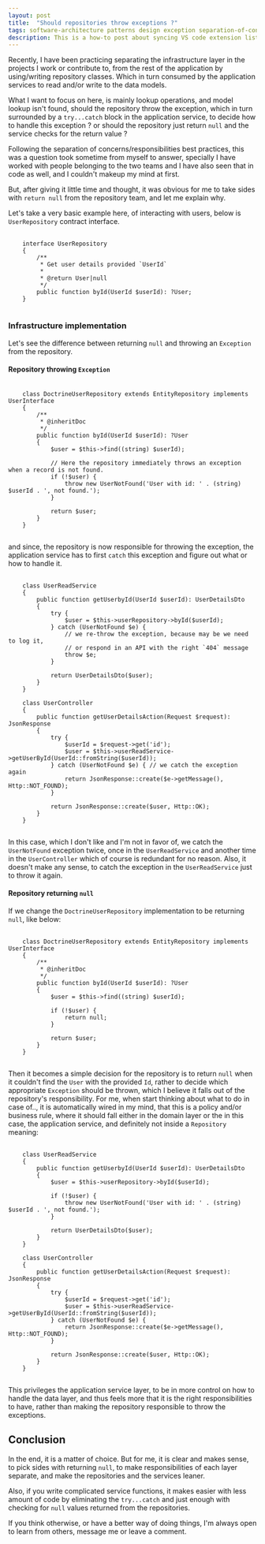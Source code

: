 ```yaml
---
layout: post
title:  "Should repositories throw exceptions ?"
tags: software-architecture patterns design exception separation-of-concerns
description: This is a how-to post about syncing VS code extension list, editor settings and adding all that to source control, so you are able to keep track of your vs-code settings changes, change by change, and backup and restore when needed, by adding it to source control.
---
```


Recently, I have been practicing separating the infrastructure layer in the projects I work or contribute to, from the rest of the application by using/writing repository classes. Which in turn consumed by the application services to read and/or write to the data models.

What I want to focus on here, is mainly lookup operations, and model lookup isn't found, should the repository throw the exception, which in turn surrounded by a `try...catch` block in the application service, to decide how to handle this exception ? or should the repository just return `null` and the service checks for the return value ?

Following the separation of concerns/responsibilities best practices, this was a question took sometime from myself to answer, specially I have worked with people belonging to the two teams and I have also seen that in code as well, and I couldn't makeup my mind at first.

But, after giving it little time and thought, it was obvious for me to take sides with `return null` from the repository team, and let me explain why.

Let's take a very basic example here, of interacting with users, below is `UserRepository` contract interface.
<pre>
    <code class="php">
    interface UserRepository
    {
        /**
         * Get user details provided `UserId`
         *
         * @return User|null
         */
        public function byId(UserId $userId): ?User;
    }
    </code>
</pre>

### Infrastructure implementation

Let's see the difference between returning `null` and throwing an `Exception` from the repository.

#### Repository throwing `Exception`

<pre>
    <code class="php">
    class DoctrineUserRepository extends EntityRepository implements UserInterface
    {
        /**
         * @inheritDoc
         */
        public function byId(UserId $userId): ?User
        {
            $user = $this->find((string) $userId);

            // Here the repository immediately throws an exception when a record is not found.
            if (!$user) {
                throw new UserNotFound('User with id: ' . (string) $userId . ', not found.');
            }

            return $user;
        }
    }
    </code>
</pre>

and since, the repository is now responsible for throwing the exception, the application service has to first `catch` this exception and figure out what or how to handle it.

<pre>
    <code class="php">
    class UserReadService
    {
        public function getUserbyId(UserId $userId): UserDetailsDto
        {
            try {
                $user = $this->userRepository->byId($userId);
            } catch (UserNotFound $e) {
                // we re-throw the exception, because may be we need to log it,
                // or respond in an API with the right `404` message
                throw $e;
            }

            return UserDetailsDto($user);
        }
    }

    class UserController
    {
        public function getUserDetailsAction(Request $request): JsonResponse
        {
            try {
                $userId = $request->get('id');
                $user = $this->userReadService->getUserById(UserId::fromString($userId));
            } catch (UserNotFound $e) { // we catch the exception again
                return JsonResponse::create($e->getMessage(), Http::NOT_FOUND);
            }

            return JsonResponse::create($user, Http::OK);
        }
    }
    </code>
</pre>

In this case, which I don't like and I'm not in favor of, we catch the `UserNotFound` exception twice, once in the `UserReadService` and another time in the `UserController` which of course is redundant for no reason. Also, it doesn't make any sense, to catch the exception in the `UserReadService` just to throw it again.

#### Repository returning `null`

If we change the `DoctrineUserRepository` implementation to be returning `null`, like below:

<pre>
    <code class="php">
    class DoctrineUserRepository extends EntityRepository implements UserInterface
    {
        /**
         * @inheritDoc
         */
        public function byId(UserId $userId): ?User
        {
            $user = $this->find((string) $userId);

            if (!$user) {
                return null;
            }

            return $user;
        }
    }
    </code>
</pre>

Then it becomes a simple decision for the repository is to return `null` when it couldn't find the `User` with the provided `Id`, rather to decide which appropriate `Exception` should be thrown, which I believe it falls out of the repository's responsibility. For me, when start thinking about what to do in case of.., it is automatically wired in my mind, that this is a policy and/or business rule, where it should fall either in the domain layer or the in this case, the application service, and definitely not inside a `Repository` meaning:

<pre>
    <code class="php">
    class UserReadService
    {
        public function getUserbyId(UserId $userId): UserDetailsDto
        {
            $user = $this->userRepository->byId($userId);

            if (!$user) {
                throw new UserNotFound('User with id: ' . (string) $userId . ', not found.');
            }

            return UserDetailsDto($user);
        }
    }

    class UserController
    {
        public function getUserDetailsAction(Request $request): JsonResponse
        {
            try {
                $userId = $request->get('id');
                $user = $this->userReadService->getUserById(UserId::fromString($userId));
            } catch (UserNotFound $e) {
                return JsonResponse::create($e->getMessage(), Http::NOT_FOUND);
            }

            return JsonResponse::create($user, Http::OK);
        }
    }
    </code>
</pre>

This privileges the application service layer, to be in more control on how to handle the data layer, and thus feels more that it is the right responsibilities to have, rather than making the repository responsible to throw the exceptions.

## Conclusion

In the end, it is a matter of choice. But for me, it is clear and makes sense, to pick sides with returning `null`, to make responsibilities of each layer separate, and make the repositories and the services leaner.

Also, if you write complicated service functions, it makes easier with less amount of code by eliminating the `try...catch` and just enough with checking for `null` values returned from the repositories.

If you think otherwise, or have a better way of doing things, I'm always open to learn from others, message me or leave a comment.
